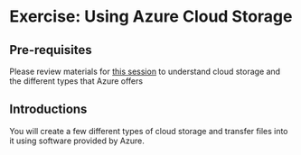 # Exercise: Using Azure Cloud Storage

## Pre-requisites

Please review materials for [this session](../session_cloud_storage) to understand cloud storage and the different types that Azure offers 

## Introductions

You will create a few different types of cloud storage and transfer files into it using software provided by Azure.  

